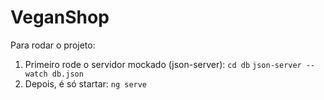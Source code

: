 # VeganShop

Para rodar o projeto:
1. Primeiro rode o servidor mockado (json-server):
   ```cd db```
   ```json-server --watch db.json```
2. Depois, é só startar:
  ```ng serve```
